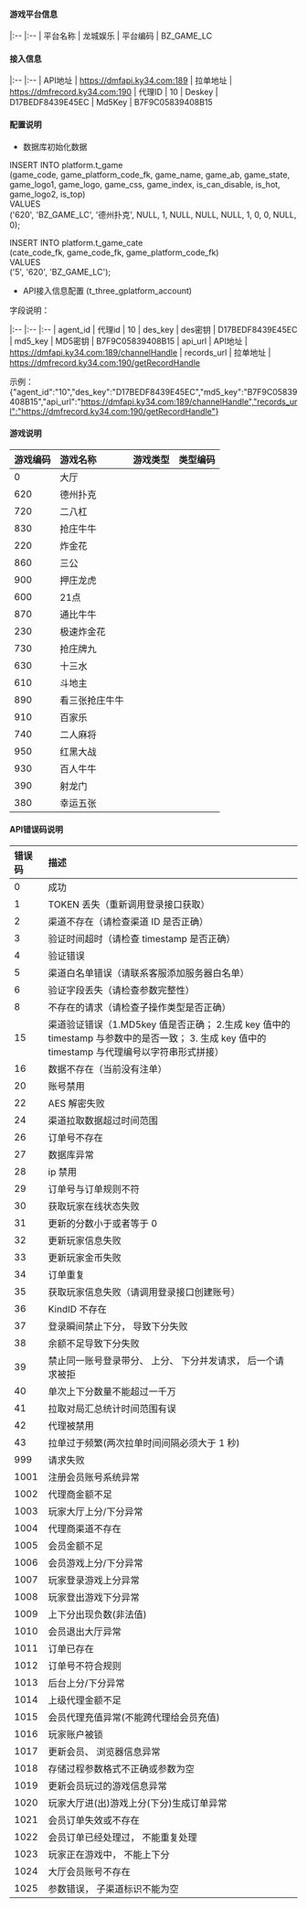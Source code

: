 #### 游戏平台信息
|:-- |:--
| 平台名称 	| 龙城娱乐
| 平台编码 	| BZ_GAME_LC


#### 接入信息
|:-- |:--
| API地址 	| https://dmfapi.ky34.com:189
| 拉单地址 	| https://dmfrecord.ky34.com:190
| 代理ID 	| 10
| Deskey 	| D17BEDF8439E45EC
| Md5Key 	| B7F9C05839408B15

#### 配置说明

* 数据库初始化数据

INSERT INTO platform.t_game  
(game_code, game_platform_code_fk, game_name, game_ab, game_state, game_logo1, game_logo, game_css, game_index, is_can_disable, is_hot, game_logo2, is_top)  
VALUES   
('620', 'BZ_GAME_LC', '德州扑克', NULL, 1, NULL, NULL, NULL, 1, 0, 0, NULL, 0);  

INSERT INTO platform.t_game_cate  
(cate_code_fk, game_code_fk, game_platform_code_fk)  
VALUES  
('5', '620', 'BZ_GAME_LC');



* API接入信息配置  (t_three_gplatform_account)  

字段说明：

|:-- |:-- |:-- 
| agent_id 		| 代理id  	| 10
| des_key		| des密钥 	| D17BEDF8439E45EC 
| md5_key		| MD5密钥 	| B7F9C05839408B15 
| api_url 		| API地址	| https://dmfapi.ky34.com:189/channelHandle
| records_url 	| 拉单地址 	| https://dmfrecord.ky34.com:190/getRecordHandle

示例：{"agent_id":"10","des_key":"D17BEDF8439E45EC","md5_key":"B7F9C05839408B15","api_url":"https://dmfapi.ky34.com:189/channelHandle","records_url":"https://dmfrecord.ky34.com:190/getRecordHandle"}

#### 游戏说明

| 游戏编码 | 游戏名称 | 游戏类型 | 类型编码
|:-- |:-- |:--|:-- 
| 0   | 大厅 |
| 620 | 德州扑克 |
| 720 | 二八杠 |
| 830 | 抢庄牛牛 |
| 220 | 炸金花 |
| 860 | 三公 |
| 900 | 押庄龙虎 |
| 600 | 21点 |
| 870 | 通比牛牛 |
| 230 | 极速炸金花 |
| 730 | 抢庄牌九 |
| 630 | 十三水 |
| 610 | 斗地主 |
| 890 | 看三张抢庄牛牛 |
| 910 | 百家乐 |
| 740 | 二人麻将 |
| 950 | 红黑大战 |
| 930 | 百人牛牛 |
| 390 | 射龙门 |
| 380 | 幸运五张 |

#### API错误码说明

| 错误码 | 描述
|:-- |:-- 
| 0 | 成功
| 1 | TOKEN 丢失（重新调用登录接口获取）
| 2 | 渠道不存在（请检查渠道 ID 是否正确）
| 3 | 验证时间超时（请检查 timestamp 是否正确）
| 4 | 验证错误
| 5 | 渠道白名单错误（请联系客服添加服务器白名单）
| 6 | 验证字段丢失（请检查参数完整性）
| 8 | 不存在的请求（请检查子操作类型是否正确）
| 15 | 渠道验证错误（1.MD5key 值是否正确； 2.生成 key 值中的 timestamp 与参数中的是否一致； 3. 生成 key 值中的 timestamp 与代理编号以字符串形式拼接）
| 16 | 数据不存在（当前没有注单）
| 20 | 账号禁用
| 22 | AES 解密失败
| 24 | 渠道拉取数据超过时间范围
| 26 | 订单号不存在
| 27 | 数据库异常
| 28 | ip 禁用
| 29 | 订单号与订单规则不符
| 30 | 获取玩家在线状态失败
| 31 | 更新的分数小于或者等于 0
| 32 | 更新玩家信息失败
| 33 | 更新玩家金币失败
| 34 | 订单重复
| 35 | 获取玩家信息失败（请调用登录接口创建账号）
| 36 | KindID 不存在
| 37 | 登录瞬间禁止下分， 导致下分失败
| 38 | 余额不足导致下分失败
| 39 | 禁止同一账号登录带分、 上分、 下分并发请求， 后一个请求被拒
| 40 | 单次上下分数量不能超过一千万
| 41 | 拉取对局汇总统计时间范围有误
| 42 | 代理被禁用
| 43 | 拉单过于频繁(两次拉单时间间隔必须大于 1 秒)
| 999 | 请求失败
| 1001 | 注册会员账号系统异常
| 1002 | 代理商金额不足
| 1003 | 玩家大厅上分/下分异常
| 1004 | 代理商渠道不存在
| 1005 | 会员金额不足
| 1006 | 会员游戏上分/下分异常
| 1007 | 玩家登录游戏上分异常
| 1008 | 玩家登出游戏下分异常
| 1009 | 上下分出现负数(非法值)
| 1010 | 会员退出大厅异常
| 1011 | 订单已存在
| 1012 | 订单号不符合规则
| 1013 | 后台上分/下分异常
| 1014 | 上级代理金额不足
| 1015 | 会员代理充值异常(不能跨代理给会员充值)
| 1016 | 玩家账户被锁
| 1017 | 更新会员、 浏览器信息异常
| 1018 | 存储过程参数格式不正确或参数为空
| 1019 | 更新会员玩过的游戏信息异常
| 1020 | 玩家大厅进(出)游戏上分(下分)生成订单异常
| 1021 | 会员订单失效或不存在
| 1022 | 会员订单已经处理过， 不能重复处理
| 1023 | 玩家正在游戏中， 不能上下分
| 1024 | 大厅会员账号不存在
| 1025 | 参数错误， 子渠道标识不能为空